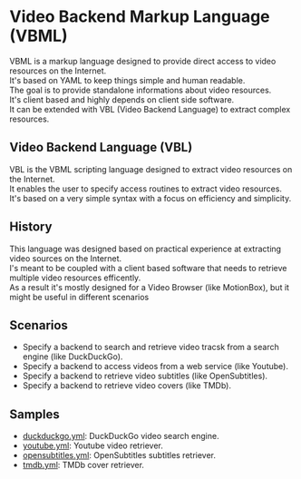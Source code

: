 # Video Backend Markup Language (VBML)

VBML is a markup language designed to provide direct access to video resources on the Internet.<br>
It's based on YAML to keep things simple and human readable.<br>
The goal is to provide standalone informations about video resources.<br>
It's client based and highly depends on client side software.<br>
It can be extended with VBL (Video Backend Language) to extract complex resources.<br>

## Video Backend Language (VBL)

VBL is the VBML scripting language designed to extract video resources on the Internet.<br>
It enables the user to specify access routines to extract video resources.<br>
It's based on a very simple syntax with a focus on efficiency and simplicity.<br>

## History

This language was designed based on practical experience at extracting video sources on the Internet.<br>
I's meant to be coupled with a client based software that needs to retrieve multiple video resources efficently.<br>
As a result it's mostly designed for a Video Browser (like MotionBox), but it might be useful in different scenarios<br>

## Scenarios

- Specify a backend to search and retrieve video tracsk from a search engine (like DuckDuckGo).
- Specify a backend to access videos from a web service (like Youtube).
- Specify a backend to retrieve video subtitles (like OpenSubtitles).
- Specify a backend to retrieve video covers (like TMDb).

## Samples

- [duckduckgo.yml](https://raw.githubusercontent.com/omega-gg/backend/master/duckduckgo.vbml): DuckDuckGo video search engine.
- [youtube.yml](https://raw.githubusercontent.com/omega-gg/backend/master/youtube.vbml): Youtube video retriever.
- [opensubtitles.yml](https://raw.githubusercontent.com/omega-gg/backend/master/opensubtitles.vbml): OpenSubtitles subtitles retriever.
- [tmdb.yml](https://raw.githubusercontent.com/omega-gg/backend/master/tmdb.vbml): TMDb cover retriever.
